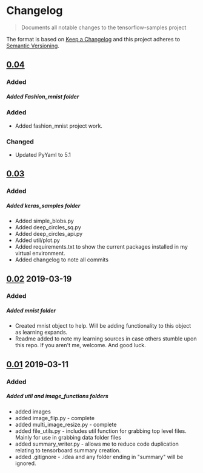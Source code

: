 # Changelog
> Documents all notable changes to the tensorflow-samples project

The format is based on [Keep a Changelog](http://keepachangelog.com/en/1.0.0/)
and this project adheres to [Semantic Versioning](http://semver.org/spec/v2.0.0.html).

## [0.04]()
### Added
##### Added Fashion_mnist folder
### Added
- Added fashion_mnist project work.
### Changed
- Updated PyYaml to 5.1

## [0.03](https://github.com/Tigenzero/tensorflow-samples/commit/2b5f219ae0d9acf9ef689e7f64481e3631f50165)
### Added
##### Added keras_samples folder
- Added simple_blobs.py
- Added deep_circles_sq.py
- Added deep_circles_api.py
- Added util/plot.py
- Added requirements.txt to show the current packages installed in my virtual environment.
- Added changelog to note all commits

## [0.02](https://github.com/Tigenzero/tensorflow-samples/commit/bbc06bae502bc83bb70d33a0ee7cf23058c3a177) 2019-03-19
### Added
##### Added mnist folder
- Created mnist object to help. Will be adding functionality to this object as learning expands.
- Readme added to note my learning sources in case others stumble upon this repo. If you aren't me, welcome. And good luck.

## [0.01](https://github.com/Tigenzero/tensorflow-samples/commit/cc497ea3927c9a34a4d66425e6a3a2031f91a3db) 2019-03-11
### Added
##### Added util and image_functions folders
- added images
- added image_flip.py - complete
- added multi_image_resize.py - complete
- added file_utils.py - includes util function for grabbing top level files. Mainly for use in grabbing data folder files
- added summary_writer.py - allows me to reduce code duplication relating to tensorboard summary creation.
- added .gitignore - .idea and any folder ending in "summary" will be ignored.